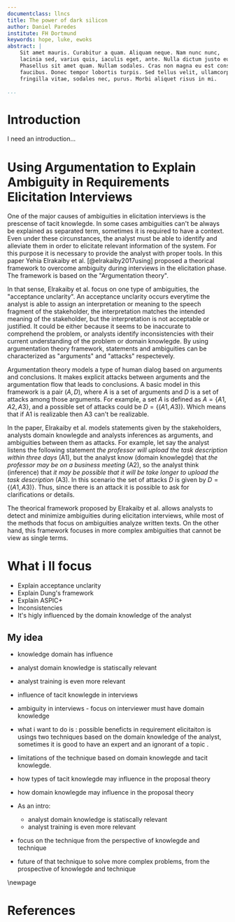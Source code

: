 ```yaml
---
documentclass: llncs
title: The power of dark silicon
author: Daniel Paredes
institute: FH Dortmund
keywords: hope, luke, ewoks
abstract: | 
    Sit amet mauris. Curabitur a quam. Aliquam neque. Nam nunc nunc,
    lacinia sed, varius quis, iaculis eget, ante. Nulla dictum justo eu lacus.
    Phasellus sit amet quam. Nullam sodales. Cras non magna eu est consectetuer
    faucibus. Donec tempor lobortis turpis. Sed tellus velit, ullamcorper ac,
    fringilla vitae, sodales nec, purus. Morbi aliquet risus in mi.

...
```



# Introduction
I need an introduction...

# Using Argumentation to Explain Ambiguity in Requirements Elicitation Interviews
One of the major causes of ambiguities in elicitation interviews is the prescense of tacit knowlegde.
In some cases ambiguities can't be always be explained as separated term, sometimes it is required to have a context. 
Even under these circunstances, the analyst must be able to identify and alleviate them in order to elicitate relevant information of the system. 
For this purpose it is necessary to provide the analyst with proper tools.
In this paper Yehia Elrakaiby et al. [@elrakaiby2017using] proposed a theorical framework to overcome ambiguity during interviews in the elicitation phase.
The framework is based on the "Argumentation theory". 

In that sense, Elrakaiby et al. focus on one type of ambiguities, the "acceptance unclarity". 
An acceptance unclarity occurs everytime the analyst is able to assign an interpretation or meaning to the speech fragment of the stakeholder, the interpretation matches the intended meaning of the stakeholder, but the interpretation is not acceptable or justified. 
It could be either because it seems to be inaccurate to comprehend the problem, or analysts identify inconsistencies with their current understanding of the problem or domain knowlegde. 
By using argumentation theory framework, statements and  ambiguities can be characterized as "arguments" and  "attacks" respectevely.

Argumentation theory models a type of human dialog based on arguments and conclusions.
It makes explicit attacks between arguments and the argumentation flow that leads to conclusions.
A basic model in this framework is a pair $(A,D)$, where $A$ is a set of arguments and $D$ is a set of attacks among those arguments. 
For example, a set $A$ is defined as $A = \{A1,A2,A3\}$, and a possible set of attacks could be $D = \{(A1,A3)\}$. 
Which means that if A1 is realizable then A3 can't be realizable.

In the paper, Elrakaiby et al. models statements given by the stakeholders, analysts domain knowlegde and analysts inferences as arguments, and ambiguities between them as attacks.
For example, let say the analyst listens the following statement  _the professor will upload the task description within three days_ (A1), but the analyst know (domain knowlegde) that _the professor may be on a business meeting_ (A2), so the analyst think (inference) that _it may be possible that it will be take longer to upload the task description_ (A3). 
In this scenario the set of attacks $D$ is given by $D = \{(A1,A3)\}$.
Thus, since there is an attack it is possible to ask for clarifications or details.

The theorical framework proposed by Elrakaiby et al. allows analysts to detect and  minimize ambiguities during elicitation interviews, while most of the methods that focus on  ambiguities analyze written texts. 
On the other hand, this framework focuses in more complex ambiguities that cannot be view as single terms.


# What i ll focus
- Explain acceptance unclarity
- Explain Dung's framework
- Explain ASPIC+
- Inconsistencies
- It's higly influenced by the domain knowledge of the analyst

## My idea
- knowledge domain has influence
- analyst domain knowledge is statiscally relevant
- analyst training is even more relevant
- influence of tacit knowlegde in interviews

- ambiguity in interviews - focus on interviewer must have domain knowledge 
- what i want to do is : possible beneficts in requirement elicitaiton is usings two techniques based on the domain knowledge of the analyst, sometimes it is good to have an expert and an ignorant of a topic .

- limitations of the technique based on domain knowlegde and tacit knowlegde. 
- how types of tacit knowlegde may influence in the proposal theory
- how domain knowlegde may influence in the proposal theory

- As an intro:
    - analyst domain knowledge is statiscally relevant
    - analyst training is even more relevant
- focus on the technique from the perspective of knowlegde and technique
- future of that technique to solve more complex problems, from the prospective of knowlegde and technique

<!-- just raw latex --->
\newpage

# References
